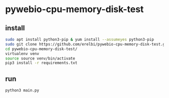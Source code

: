 # pywebio-cpu-memory-disk-test

## install
```sh
sudo apt install python3-pip & yum install --assumeyes python3-pip
sudo git clone https://github.com/erelbi/pywebio-cpu-memory-disk-test.git
cd pywebio-cpu-memory-disk-test/
virtualenv venv
source source venv/bin/activate
pip3 install -r requirements.txt
```

## run
```sh
python3 main.py 
```

